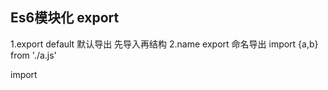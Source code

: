## Es6模块化 export  

 1.export default 默认导出 
    先导入再结构
 2.name export 命名导出
 import {a,b} from './a.js' 

 <!--导入 -->
 import 